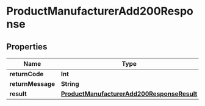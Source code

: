 

# ProductManufacturerAdd200Response


## Properties

Name | Type | Description | Notes
------------ | ------------- | ------------- | -------------
**returnCode** | **Int** |  |  [optional]
**returnMessage** | **String** |  |  [optional]
**result** | [**ProductManufacturerAdd200ResponseResult**](ProductManufacturerAdd200ResponseResult.md) |  |  [optional]



